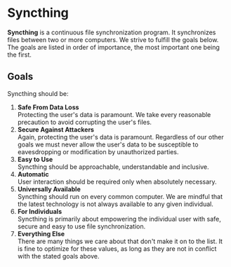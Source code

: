 # Syncthing

**Syncthing** is a continuous file synchronization program. It synchronizes files between two or more computers. We strive to fulfill the goals below. The goals are listed in order of importance, the most important one being the first.

## Goals

Syncthing should be:

1. **Safe From Data Loss**  
  Protecting the user's data is paramount. We take every reasonable precaution to avoid corrupting the user's files.
2. **Secure Against Attackers**  
  Again, protecting the user's data is paramount. Regardless of our other goals we must never allow the user's data to be susceptible to eavesdropping or modification by unauthorized parties.
3. **Easy to Use**  
  Syncthing should be approachable, understandable and inclusive.
4. **Automatic**  
  User interaction should be required only when absolutely necessary.
5. **Universally Available**  
  Syncthing should run on every common computer. We are mindful that the latest technology is not always available to any given individual.
6. **For Individuals**  
  Syncthing is primarily about empowering the individual user with safe, secure and easy to use file synchronization.
7. **Everything Else**  
  There are many things we care about that don't make it on to the list. It is fine to optimize for these values, as long as they are not in conflict with the stated goals above.
